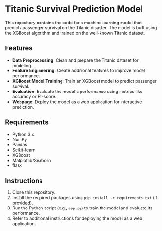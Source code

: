 # Titanic Survival Prediction Model

This repository contains the code for a machine learning model that predicts passenger survival on the Titanic disaster. The model is built using the XGBoost algorithm and trained on the well-known Titanic dataset.

## Features

- **Data Preprocessing**: Clean and prepare the Titanic dataset for modeling.
- **Feature Engineering**: Create additional features to improve model performance.
- **XGBoost Model Training**: Train an XGBoost model to predict passenger survival.
- **Evaluation**: Evaluate the model's performance using metrics like accuracy or F1-score.
- **Webpage**: Deploy the model as a web application for interactive prediction.

## Requirements

- Python 3.x
- NumPy
- Pandas
- Scikit-learn
- XGBoost
- Matplotlib/Seaborn
- flask

## Instructions

1. Clone this repository.
2. Install the required packages using `pip install -r requirements.txt` (if provided).
3. Run the Python script (e.g., `app.py`) to train the model and evaluate its performance.
4. Refer to additional instructions for deploying the model as a web application.
